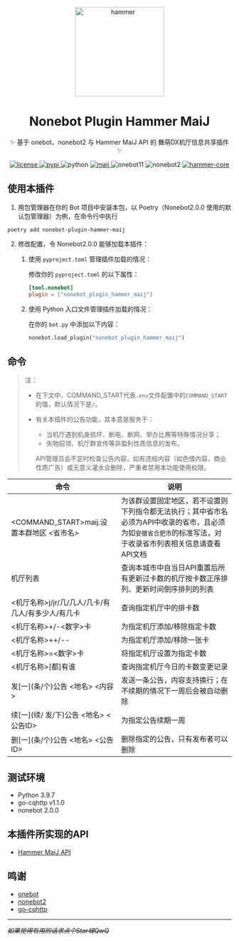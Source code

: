 <p align="center">
  <a href="https://docs.hammer-hfut.tk:233/"><img src="https://docs.hammer-hfut.tk:233/logo.svg" width="200" height="200" alt="hammer"></a>
</p>

<div align="center">

# Nonebot Plugin Hammer MaiJ

✨ 基于 onebot、nonebot2 与 Hammer MaiJ API 的 舞萌DX机厅信息共享插件 ✨
</div>

<p align="center">
  <a href="https://raw.githubusercontent.com/ArgonarioD/nonebot-plugin-hammer-maij/main/LICENSE">
    <img src="https://img.shields.io/github/license/ArgonarioD/nonebot-plugin-hammer-core" alt="license">
  </a>
  <a href="https://pypi.python.org/pypi/nonebot-plugin-hammer-maij">
    <img src="https://img.shields.io/pypi/v/nonebot-plugin-hammer-maij.svg" alt="pypi">
  </a>
  <img src="https://img.shields.io/badge/python-3.9-blue.svg" alt="python">
    <a href="https://docs.hammer-hfut.tk:233/maij">
    <img src="https://img.shields.io/badge/MaiJ API-2.1.0-blue" alt="maij">
  </a>
  <img src="https://img.shields.io/badge/Onebot-v11-lightgrey" alt="onebot11">
  <img src="https://img.shields.io/badge/nonebot-2.0.0-orange" alt="nonebot2">
  <a href="https://github.com/ArgonarioD/nonebot-plugin-hammer-core">
    <img src="https://img.shields.io/badge/hammer--core-0.1.3-green" alt="hammer-core">
  </a>
</p>

## 使用本插件

1. 用包管理器在你的 Bot 项目中安装本包，以 Poetry（Nonebot2.0.0 使用的默认包管理器）为例，在命令行中执行

```shell
poetry add nonebot-plugin-hammer-maij
```

2. 修改配置，令 Nonebot2.0.0 能够加载本插件：
    1. 使用 `pyproject.toml` 管理插件加载的情况：

       修改你的 `pyproject.toml` 的以下属性：
       ```toml
       [tool.nonebot]
       plugin = ["nonebot_plugin_hammer_maij"]
       ```
    2. 使用 Python 入口文件管理插件加载的情况：

       在你的 `bot.py` 中添加以下内容：
       ```python
       nonebot.load_plugin("nonebot_plugin_hammer_maij")
       ```

## 命令

> 注：
>  - 在下文中，COMMAND_START代表`.env`文件配置中的`COMMAND_START`的值，默认情况下是`/`。
>  - 有关本插件的公告功能，其本意是服务于：
>    - 当机厅遇到机身损坏、断电、断网、举办比赛等特殊情况分享；
>    - 失物招领、机厅群宣传等非盈利性质信息的发布。
>
>    API管理员会不定时检查公告内容，如有违规内容（如色情内容、商业性质广告）或无意义灌水会删除，严重者禁用本功能使用权限。

| 命令                               | 说明                                                                                 |
|----------------------------------|------------------------------------------------------------------------------------|
| <COMMAND_START>maij.设置本群地区 <省市名> | 为该群设置固定地区，若不设置则下列指令都无法执行；其中省市名必须为API中收录的省市，且必须为如`安徽省合肥市`的标准写法，对于收录省市列表相关信息请查看API文档 |
| 机厅列表                             | 查询本城市中自当日API重置后所有更新过卡数的机厅按卡数正序排列、更新时间倒序排列的列表                                       |
| <机厅名称>j/jr/几/几人/几卡/有几人/有多少人/有几卡  | 查询指定机厅中的排卡数                                                                        |
| <机厅名称>+/-<数字>卡                   | 为指定机厅添加/移除指定卡数                                                                     |
| <机厅名称>++/--                      | 为指定机厅添加/移除一张卡                                                                      |
| <机厅名称>=<数字>卡                     | 将指定机厅设置为指定卡数                                                                       |
| <机厅名称>\[都]有谁                     | 查询指定机厅今日的卡数变更记录                                                                    |
| 发\[一](条/个)公告 <地名> <内容>           | 发送一条公告，内容支持换行；在不续期的情况下一周后会被自动删除                                                    |
| 续\[一](续/ 发/下)公告 <地名> <公告ID>      | 为指定公告续期一周                                                                          |
| 删\[一](条/个)公告 <地名> <公告ID>         | 删除指定的公告，只有发布者可以删除                                                                  |

## 测试环境

- Python 3.9.7
- go-cqhttp v1.1.0
- nonebot 2.0.0

## 本插件所实现的API

- [Hammer MaiJ API]("https://docs.hammer-hfut.tk:233/maij")

## 鸣谢

- [onebot](https://github.com/botuniverse/onebot)
- [nonebot2](https://github.com/nonebot/nonebot2)
- [go-cqhttp](https://github.com/Mrs4s/go-cqhttp)

---
~~*如果觉得有用的话求点个Star啵QwQ*~~
